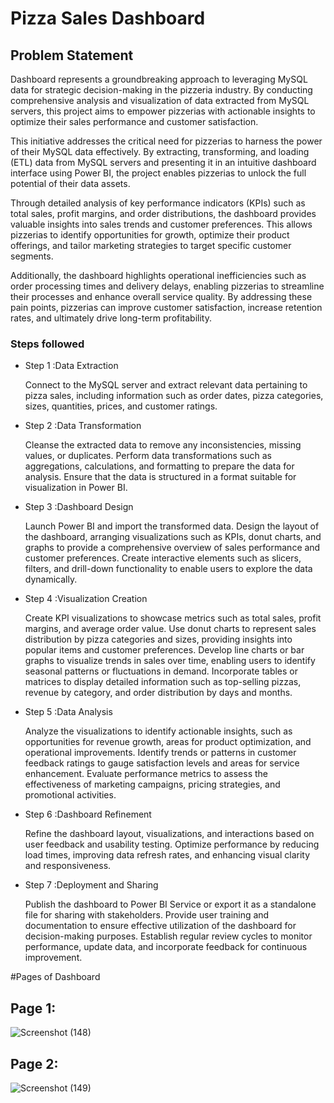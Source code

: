 # Pizza Sales Dashboard

## Problem Statement


Dashboard represents a groundbreaking approach to leveraging MySQL data for strategic decision-making in the pizzeria industry. By conducting comprehensive analysis and visualization of data extracted from MySQL servers, this project aims to empower pizzerias with actionable insights to optimize their sales performance and customer satisfaction.

This initiative addresses the critical need for pizzerias to harness the power of their MySQL data effectively. By extracting, transforming, and loading (ETL) data from MySQL servers and presenting it in an intuitive dashboard interface using Power BI, the project enables pizzerias to unlock the full potential of their data assets.

Through detailed analysis of key performance indicators (KPIs) such as total sales, profit margins, and order distributions, the dashboard provides valuable insights into sales trends and customer preferences. This allows pizzerias to identify opportunities for growth, optimize their product offerings, and tailor marketing strategies to target specific customer segments.

Additionally, the dashboard highlights operational inefficiencies such as order processing times and delivery delays, enabling pizzerias to streamline their processes and enhance overall service quality. By addressing these pain points, pizzerias can improve customer satisfaction, increase retention rates, and ultimately drive long-term profitability.


### Steps followed 


- Step 1 :Data Extraction

    Connect to the MySQL server and extract relevant data pertaining to pizza sales, including information such as order dates, pizza categories, sizes, quantities, prices, and customer ratings.


- Step 2 :Data Transformation

    Cleanse the extracted data to remove any inconsistencies, missing values, or duplicates.
    Perform data transformations such as aggregations, calculations, and formatting to prepare the data for analysis.
    Ensure that the data is structured in a format suitable for visualization in Power BI.


- Step 3 :Dashboard Design

    Launch Power BI and import the transformed data.
    Design the layout of the dashboard, arranging visualizations such as KPIs, donut charts, and graphs to provide a comprehensive overview of sales performance and customer preferences.
    Create interactive elements such as slicers, filters, and drill-down functionality to enable users to explore the data dynamically.


- Step 4 :Visualization Creation

    Create KPI visualizations to showcase metrics such as total sales, profit margins, and average order value.
    Use donut charts to represent sales distribution by pizza categories and sizes, providing insights into popular items and customer preferences.
    Develop line charts or bar graphs to visualize trends in sales over time, enabling users to identify seasonal patterns or fluctuations in demand.
    Incorporate tables or matrices to display detailed information such as top-selling pizzas, revenue by category, and order distribution by days and months.


- Step 5 :Data Analysis

    Analyze the visualizations to identify actionable insights, such as opportunities for revenue growth, areas for product optimization, and operational improvements.
    Identify trends or patterns in customer feedback ratings to gauge satisfaction levels and areas for service enhancement.
    Evaluate performance metrics to assess the effectiveness of marketing campaigns, pricing strategies, and promotional activities.


- Step 6 :Dashboard Refinement

    Refine the dashboard layout, visualizations, and interactions based on user feedback and usability testing.
    Optimize performance by reducing load times, improving data refresh rates, and enhancing visual clarity and responsiveness.


- Step 7 :Deployment and Sharing

    Publish the dashboard to Power BI Service or export it as a standalone file for sharing with stakeholders.
    Provide user training and documentation to ensure effective utilization of the dashboard for decision-making purposes.
    Establish regular review cycles to monitor performance, update data, and incorporate feedback for continuous improvement.


#Pages of Dashboard

## Page 1:

![Screenshot (148)](https://github.com/pravin-bokare/Pizza-Sales-Dashboard-Power-BI/assets/115610768/8f852ced-4386-4b73-b422-2e630cfa53f2)

        
## Page 2:


![Screenshot (149)](https://github.com/pravin-bokare/Pizza-Sales-Dashboard-Power-BI/assets/115610768/1e800b1c-a1c1-4871-a45f-35bc4e84e5fb)


        
